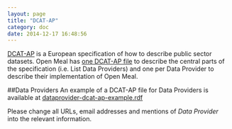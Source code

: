 ```yaml
---
layout: page
title: "DCAT-AP"
category: doc
date: 2014-12-17 16:48:56
---
```


[DCAT-AP](https://joinup.ec.europa.eu/asset/dcat_application_profile/description) is a European specification of how to describe public sector datasets. Open Meal has [one DCAT-AP file](/Open-Meal-Information/datasets/dcat) to describe the central parts of the specification (i.e. List Data Providers) and one per Data Provider to describe their implementation of Open Meal.

##Data Providers
An example of a DCAT-AP file for Data Providers is available at [dataprovider-dcat-ap-example.rdf](/Open-Meal-Information/dataprovider-dcat-ap-example.rdf)

Please change all URLs, email addresses and mentions of *Data Provider* into the relevant information.

